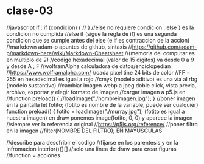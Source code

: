 # clase-03
//javascript if  : if (condicion) { // }
//else no requiere condicion : else } es la condicion no cumplida
//else if (sigue la regla de if) es una segunda condicion que se cumple antes del else (e if es contraccion de la accion)
//markdown adam-p apuntes de github, sintaxis //https://github.com/adam-p/markdown-here/wiki/Markdown-Cheatsheet
//(memoria del computar es en multiplo de 2)
//codigo hexadecimal (valor de 15 digitos) va desde 0 a 9 y desde A , F
//wolframAlpha calculadora de datos/enciclopedian //https://www.wolframalpha.com/
//cada pixel tine 24 bits de color
//FF = 255 en hexadecimal es igual a rojo
//cmyk (modelo aditivo) es una via al rbg  (modelo sustantivo)
//cambiar imagen webp a jpeg doble click, vista previa, archivo, exportar y elegir formato de imagen
//cargar imagen a p5.js en 
   //function preload() {
     //loadImage("./nombreimagen.jpg");
}
//poner imagen en la pantalla
  let fotito;   (fotito es nombre de la variable, puede ser cualquier)
function preload() {
  fotito = loadImage("./murray.jpg");   (fotito es igual a nuestra imagen)
  en draw ponemos image(fotito, 0, 0) y aparece la imagen
  //siempre ver la referencia original //https://p5js.org/reference/
  //poner filtro en la imagen
    //filter(NOMBRE DEL FILTRO);      EN MAYUSCULAS

//describe para descfribir el codigo
//fijarse en los parentesis y en la infromacion interior(){}[]
//solo una linea de draw para crear figuras
//function = acciones

